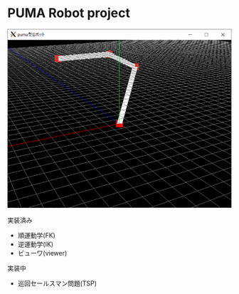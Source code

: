 # PUMA Robot project
![puma型ロボット](https://github.com/KitauraHiromi/robotics/blob/img/img/robot_view.png "puma型ロボット")

実装済み
* 順運動学(FK)
* 逆運動学(IK)
* ビューワ(viewer)

実装中
* 巡回セールスマン問題(TSP)